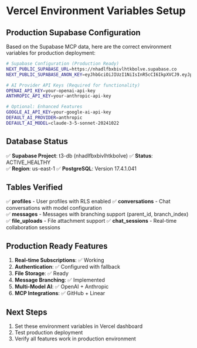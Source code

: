 # Vercel Environment Variables Setup

## Production Supabase Configuration

Based on the Supabase MCP data, here are the correct environment variables for production deployment:

```bash
# Supabase Configuration (Production Ready)
NEXT_PUBLIC_SUPABASE_URL=https://nhadlfbxbivlhtkbolve.supabase.co
NEXT_PUBLIC_SUPABASE_ANON_KEY=eyJhbGciOiJIUzI1NiIsInR5cCI6IkpXVCJ9.eyJpc3MiOiJzdXBhYmFzZSIsInJlZiI6Im5oYWRsZmJ4Yml2bGh0a2JvbHZlIiwicm9sZSI6ImFub24iLCJpYXQiOjE3NDk0NzMxMzIsImV4cCI6MjA2NTA0OTEzMn0.c3iSIX3NJv3gX8J1J4MNGKgU6ugv6VJE8ckE8mNc_F4

# AI Provider API Keys (Required for functionality)
OPENAI_API_KEY=your-openai-api-key
ANTHROPIC_API_KEY=your-anthropic-api-key

# Optional: Enhanced Features
GOOGLE_AI_API_KEY=your-google-ai-api-key
DEFAULT_AI_PROVIDER=anthropic
DEFAULT_AI_MODEL=claude-3-5-sonnet-20241022
```

## Database Status

✅ **Supabase Project**: t3-db (nhadlfbxbivlhtkbolve)
✅ **Status**: ACTIVE_HEALTHY  
✅ **Region**: us-east-1
✅ **PostgreSQL**: Version 17.4.1.041

## Tables Verified

✅ **profiles** - User profiles with RLS enabled
✅ **conversations** - Chat conversations with model configuration  
✅ **messages** - Messages with branching support (parent_id, branch_index)
✅ **file_uploads** - File attachment support
✅ **chat_sessions** - Real-time collaboration sessions

## Production Ready Features

1. **Real-time Subscriptions**: ✅ Working
2. **Authentication**: ✅ Configured with fallback
3. **File Storage**: ✅ Ready
4. **Message Branching**: ✅ Implemented
5. **Multi-Model AI**: ✅ OpenAI + Anthropic
6. **MCP Integrations**: ✅ GitHub + Linear

## Next Steps

1. Set these environment variables in Vercel dashboard
2. Test production deployment
3. Verify all features work in production environment